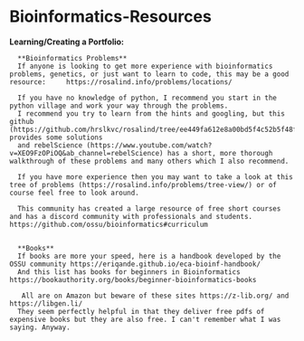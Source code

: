 # Bioinformatics-Resources

**Learning/Creating a Portfolio:**

      **Bioinformatics Problems**
      If anyone is looking to get more experience with bioinformatics problems, genetics, or just want to learn to code, this may be a good resource:     https://rosalind.info/problems/locations/

      If you have no knowledge of python, I recommend you start in the python village and work your way through the problems. 
      I recommend you try to learn from the hints and googling, but this github (https://github.com/hrslkvc/rosalind/tree/ee449fa612e8a00bd5f4c52b5f48ff07a4ec0453) provides some solutions 
      and rebelScience (https://www.youtube.com/watch?v=XEO9FzOPiOQ&ab_channel=rebelScience) has a short, more thorough walkthrough of these problems and many others which I also recommend.

      If you have more experience then you may want to take a look at this tree of problems (https://rosalind.info/problems/tree-view/) or of course feel free to look around.

      This community has created a large resource of free short courses and has a discord community with professionals and students. https://github.com/ossu/bioinformatics#curriculum 


      **Books**
      If books are more your speed, here is a handbook developed by the OSSU community https://eriqande.github.io/eca-bioinf-handbook/
      And this list has books for beginners in Bioinformatics https://bookauthority.org/books/beginner-bioinformatics-books

       All are on Amazon but beware of these sites https://z-lib.org/ and https://libgen.li/
      They seem perfectly helpful in that they deliver free pdfs of expensive books but they are also free. I can't remember what I was saying. Anyway.
